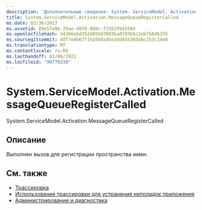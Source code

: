 ```yaml
---
description: 'Дополнительные сведения: System. ServiceModel. Activation. Мессажекуеуерегистеркаллед'
title: System.ServiceModel.Activation.MessageQueueRegisterCalled
ms.date: 03/30/2017
ms.assetid: 89e57e8e-39ae-4850-880c-f15629945584
ms.openlocfilehash: 343b6ebd352d95b97093ba0f93b8c2eb7b846155
ms.sourcegitcommit: ddf7edb67715a5b9a45e3dd44536dabc153c1de0
ms.translationtype: MT
ms.contentlocale: ru-RU
ms.lasthandoff: 02/06/2021
ms.locfileid: "99770330"
---
```

# <a name="systemservicemodelactivationmessagequeueregistercalled"></a>System.ServiceModel.Activation.MessageQueueRegisterCalled

System.ServiceModel.Activation.MessageQueueRegisterCalled  
  
## <a name="description"></a>Описание  

 Выполнен вызов для регистрации пространства имен.  
  
## <a name="see-also"></a>См. также

- [Трассировка](index.md)
- [Использование трассировки для устранения неполадок приложения](using-tracing-to-troubleshoot-your-application.md)
- [Администрирование и диагностика](../index.md)
